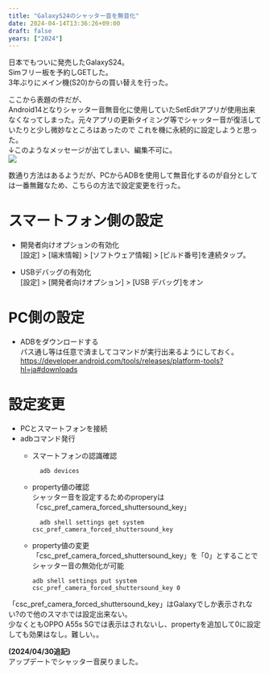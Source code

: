 ```yaml
---
title: "GalaxyS24のシャッター音を無音化"
date: 2024-04-14T13:36:26+09:00
draft: false
years: ["2024"]
---
```

日本でもついに発売したGalaxyS24。  
Simフリー板を予約しGETした。  
3年ぶりにメイン機(S20)からの買い替えを行った。  

ここから表題の件だが、  
Android14となりシャッター音無音化に使用していたSetEditアプリが使用出来なくなってしまった。元々アプリの更新タイミング等でシャッター音が復活していたりと少し微妙なところはあったので
これを機に永続的に設定しようと思った。  
↓このようなメッセージが出てしまい、編集不可に。  
![](/images/20240414/20240414_132256.jpg)

数通り方法はあるようだが、PCからADBを使用して無音化するのが自分としては一番無難なため、こちらの方法で設定変更を行った。  

# スマートフォン側の設定  
  - 開発者向けオプションの有効化  
    [設定] > [端末情報] > [ソフトウェア情報] > [ビルド番号]を連続タップ。

  - USBデバッグの有効化  
    [設定] > [開発者向けオプション]  > [USB デバッグ]をオン

# PC側の設定
  - ADBをダウンロードする  
    パス通し等は任意で済ましてコマンドが実行出来るようにしておく。  
    https://developer.android.com/tools/releases/platform-tools?hl=ja#downloads

# 設定変更  
  - PCとスマートフォンを接続  
  - adbコマンド発行  
    - スマートフォンの認識確認  
      ```
        adb devices
      ```
    - property値の確認  
      シャッター音を設定するためのproperyは「csc_pref_camera_forced_shuttersound_key」  

      ```
        adb shell settings get system csc_pref_camera_forced_shuttersound_key
      ```
    - property値の変更  
      「csc_pref_camera_forced_shuttersound_key」を「0」とすることでシャッター音の無効化が可能
      ```
      adb shell settings put system csc_pref_camera_forced_shuttersound_key 0
      ```
「csc_pref_camera_forced_shuttersound_key」はGalaxyでしか表示されない?ので他のスマホでは設定出来ない。  
少なくともOPPO A55s 5Gでは表示はされないし、propertyを追加して0に設定しても効果はなし。難しい。。  

**(2024/04/30追記)**   
アップデートでシャッター音戻りました。  
